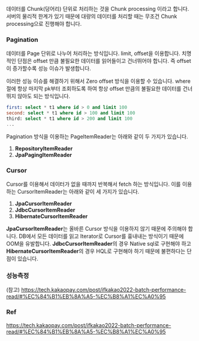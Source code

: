 데이터를 Chunk(덩어리) 단위로 처리하는 것을 Chunk processing 이라고 합니다. 서버의 물리적 한계가 있기 때문에 대량의 데이터를 처리할 때는 무조건 Chunk processing으로 진행해야 합니다.

### Pagination
데이터를 Page 단위로 나누어 처리하는 방식입니다. limit, offset을 이용합니다. 치명적인 단점은 offset 만큼 불필요한 데이터를 읽어들이고 건너뛰어야 합니다. 즉 offset이 증가할수록 성능 이슈가 발생합니다.

이러한 성능 이슈를 해결하기 위해서 Zero offset 방식을 이용할 수 있습니다. where 절에 항상 마지막 pk부터 조회하도록 하여 항상 offset 만큼의 불필요한 데이터를 건너뛰지 않아도 되는 방식입니다.

```sql
first: select * t1 where id > 0 and limit 100
second: select * t1 where id > 100 and limit 100
third: select * t1 where id > 200 and limit 100
...
```

Pagination 방식을 이용하는 PageItemReader는 아래와 같이 두 가지가 있습니다.
1. **RepositoryItemReader**
2. **JpaPagingItemReader**

### Cursor
Cursor를 이용해서 데이터가 없을 때까지 반복해서 fetch 하는 방식입니다. 이를 이용하는 CursorItemReader는 아래와 같이 세 가지가 있습니다.
1. **JpaCursorItemReader**
2. **JdbcCursorItemReader**
3. **HibernateCursorItemReader**

**JpaCursorItemReader**는 올바른 Cursor 방식을 이용하지 않기 때문에 주의해야 합니다. DB에서 모든 데이터를 읽고 Iterator로 Cursor를 흉내내는 방식이기 때문에 OOM을 유발합니다.
**JdbcCursorItemReader**의 경우 Native sql로 구현해야 하고 **HibernateCursorItemReader**의 경우 HQL로 구현해야 하기 때문에 불편하다는 단점이 있습니다.

### 성능측정
(참고) https://tech.kakaopay.com/post/ifkakao2022-batch-performance-read/#%EC%84%B1%EB%8A%A5-%EC%B8%A1%EC%A0%95

### Ref
https://tech.kakaopay.com/post/ifkakao2022-batch-performance-read/#%EC%84%B1%EB%8A%A5-%EC%B8%A1%EC%A0%95
